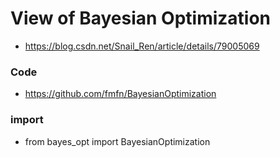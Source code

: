 # View of Bayesian Optimization

+ https://blog.csdn.net/Snail_Ren/article/details/79005069

### Code
+ https://github.com/fmfn/BayesianOptimization

### import
+ from bayes_opt import BayesianOptimization